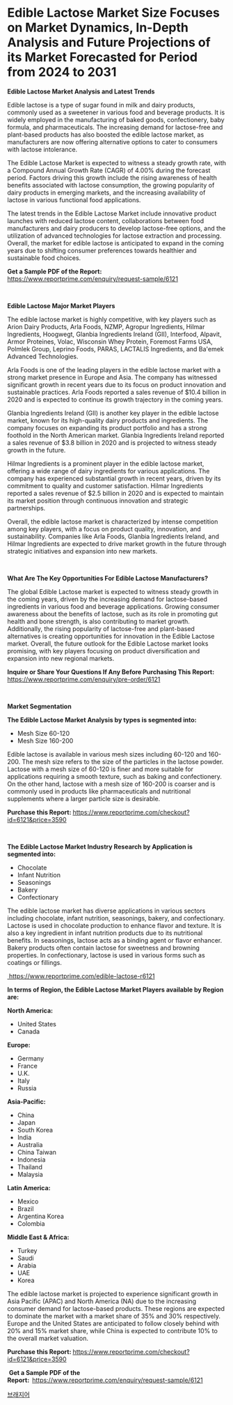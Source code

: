 <p><h1>Edible Lactose Market Size Focuses on Market Dynamics, In-Depth Analysis and Future Projections of its Market Forecasted for Period from 2024 to 2031</h1></p><p><strong>Edible Lactose Market Analysis and Latest Trends</strong></p>
<p><p>Edible lactose is a type of sugar found in milk and dairy products, commonly used as a sweetener in various food and beverage products. It is widely employed in the manufacturing of baked goods, confectionery, baby formula, and pharmaceuticals. The increasing demand for lactose-free and plant-based products has also boosted the edible lactose market, as manufacturers are now offering alternative options to cater to consumers with lactose intolerance.</p><p>The Edible Lactose Market is expected to witness a steady growth rate, with a Compound Annual Growth Rate (CAGR) of 4.00% during the forecast period. Factors driving this growth include the rising awareness of health benefits associated with lactose consumption, the growing popularity of dairy products in emerging markets, and the increasing availability of lactose in various functional food applications.</p><p>The latest trends in the Edible Lactose Market include innovative product launches with reduced lactose content, collaborations between food manufacturers and dairy producers to develop lactose-free options, and the utilization of advanced technologies for lactose extraction and processing. Overall, the market for edible lactose is anticipated to expand in the coming years due to shifting consumer preferences towards healthier and sustainable food choices.</p></p>
<p><strong>Get a Sample PDF of the Report:&nbsp;</strong> <a href="https://www.reportprime.com/enquiry/request-sample/6121">https://www.reportprime.com/enquiry/request-sample/6121</a></p>
<p>&nbsp;</p>
<p><strong>Edible Lactose Major Market Players</strong></p>
<p><p>The edible lactose market is highly competitive, with key players such as Arion Dairy Products, Arla Foods, NZMP, Agropur Ingredients, Hilmar Ingredients, Hoogwegt, Glanbia Ingredients Ireland (GII), Interfood, Alpavit, Armor Proteines, Volac, Wisconsin Whey Protein, Foremost Farms USA, Polmlek Group, Leprino Foods, PARAS, LACTALIS Ingredients, and Ba'emek Advanced Technologies.</p><p>Arla Foods is one of the leading players in the edible lactose market with a strong market presence in Europe and Asia. The company has witnessed significant growth in recent years due to its focus on product innovation and sustainable practices. Arla Foods reported a sales revenue of $10.4 billion in 2020 and is expected to continue its growth trajectory in the coming years.</p><p>Glanbia Ingredients Ireland (GII) is another key player in the edible lactose market, known for its high-quality dairy products and ingredients. The company focuses on expanding its product portfolio and has a strong foothold in the North American market. Glanbia Ingredients Ireland reported a sales revenue of $3.8 billion in 2020 and is projected to witness steady growth in the future.</p><p>Hilmar Ingredients is a prominent player in the edible lactose market, offering a wide range of dairy ingredients for various applications. The company has experienced substantial growth in recent years, driven by its commitment to quality and customer satisfaction. Hilmar Ingredients reported a sales revenue of $2.5 billion in 2020 and is expected to maintain its market position through continuous innovation and strategic partnerships.</p><p>Overall, the edible lactose market is characterized by intense competition among key players, with a focus on product quality, innovation, and sustainability. Companies like Arla Foods, Glanbia Ingredients Ireland, and Hilmar Ingredients are expected to drive market growth in the future through strategic initiatives and expansion into new markets.</p></p>
<p>&nbsp;</p>
<p><strong>What Are The Key Opportunities For Edible Lactose Manufacturers?</strong></p>
<p><p>The global Edible Lactose market is expected to witness steady growth in the coming years, driven by the increasing demand for lactose-based ingredients in various food and beverage applications. Growing consumer awareness about the benefits of lactose, such as its role in promoting gut health and bone strength, is also contributing to market growth. Additionally, the rising popularity of lactose-free and plant-based alternatives is creating opportunities for innovation in the Edible Lactose market. Overall, the future outlook for the Edible Lactose market looks promising, with key players focusing on product diversification and expansion into new regional markets.</p></p>
<p><strong>Inquire or Share Your Questions If Any Before Purchasing This Report:</strong> <a href="https://www.reportprime.com/enquiry/pre-order/6121">https://www.reportprime.com/enquiry/pre-order/6121</a></p>
<p>&nbsp;</p>
<p><strong>Market Segmentation</strong></p>
<p><strong>The Edible Lactose Market Analysis by types is segmented into:</strong></p>
<p><ul><li>Mesh Size 60-120</li><li>Mesh Size 160-200</li></ul></p>
<p><p>Edible lactose is available in various mesh sizes including 60-120 and 160-200. The mesh size refers to the size of the particles in the lactose powder. Lactose with a mesh size of 60-120 is finer and more suitable for applications requiring a smooth texture, such as baking and confectionery. On the other hand, lactose with a mesh size of 160-200 is coarser and is commonly used in products like pharmaceuticals and nutritional supplements where a larger particle size is desirable.</p></p>
<p><strong>Purchase this Report:&nbsp;</strong><a href="https://www.reportprime.com/checkout?id=6121&price=3590">https://www.reportprime.com/checkout?id=6121&price=3590</a></p>
<p>&nbsp;</p>
<p><strong>The Edible Lactose Market Industry Research by Application is segmented into:</strong></p>
<p><ul><li>Chocolate</li><li>Infant Nutrition</li><li>Seasonings</li><li>Bakery</li><li>Confectionary</li></ul></p>
<p><p>The edible lactose market has diverse applications in various sectors including chocolate, infant nutrition, seasonings, bakery, and confectionary. Lactose is used in chocolate production to enhance flavor and texture. It is also a key ingredient in infant nutrition products due to its nutritional benefits. In seasonings, lactose acts as a binding agent or flavor enhancer. Bakery products often contain lactose for sweetness and browning properties. In confectionary, lactose is used in various forms such as coatings or fillings.</p></p>
<p><a href="https://www.reportprime.com/edible-lactose-r6121">&nbsp;https://www.reportprime.com/edible-lactose-r6121</a></p>
<p><strong>In terms of Region, the Edible Lactose Market Players available by Region are:</strong></p>
<p>
    <p> <strong> North America: </strong>
        <ul>
            <li>United States</li>
            <li>Canada</li>
        </ul>
        </p> 
    <p> <strong> Europe: </strong>
        <ul>
            <li>Germany</li>
            <li>France</li>
            <li>U.K.</li>
            <li>Italy</li>
            <li>Russia</li>
        </ul>
        </p> 
    <p> <strong> Asia-Pacific: </strong>
        <ul>
            <li>China</li>
            <li>Japan</li>
            <li>South Korea</li>
            <li>India</li>
            <li>Australia</li>
            <li>China Taiwan</li>
            <li>Indonesia</li>
            <li>Thailand</li>
            <li>Malaysia</li>
        </ul>
        </p> 
    <p> <strong> Latin America: </strong>
        <ul>
            <li>Mexico</li>
            <li>Brazil</li>
            <li>Argentina Korea</li>
            <li>Colombia</li>
        </ul>
        </p> 
    <p> <strong> Middle East & Africa: </strong>
        <ul>
            <li>Turkey</li>
            <li>Saudi</li>
            <li>Arabia</li>
            <li>UAE</li>
            <li>Korea</li>
        </ul>
    </p>
    </p>
<p><p>The edible lactose market is projected to experience significant growth in Asia Pacific (APAC) and North America (NA) due to the increasing consumer demand for lactose-based products. These regions are expected to dominate the market with a market share of 35% and 30% respectively. Europe and the United States are anticipated to follow closely behind with 20% and 15% market share, while China is expected to contribute 10% to the overall market valuation.</p></p>
<p><strong>Purchase this Report: </strong><a href="https://www.reportprime.com/checkout?id=6121&price=3590">https://www.reportprime.com/checkout?id=6121&price=3590</a></p>
<p>&nbsp;<strong>Get a Sample PDF of the Report:&nbsp;&nbsp;</strong><a href="https://www.reportprime.com/enquiry/request-sample/6121">https://www.reportprime.com/enquiry/request-sample/6121</a></p>
<p><strong></strong></p>
<p><p><a href="https://medium.com/@joanacasper2001/%EB%B8%8C%EB%9D%BC-%EC%8B%9C%EC%9E%A5-%EC%8B%9C%EC%9E%A5-cagr-%EC%8B%9C%EC%9E%A5-%EB%8F%99%ED%96%A5-%EB%B0%8F-%EC%84%B1%EC%9E%A5-%EC%A0%84%EB%9E%B5%EC%97%90-%EB%8C%80%ED%95%9C-%ED%86%B5%EC%B0%B0%EB%A0%A5-e29241f63f76">브래지어</a></p></p>
